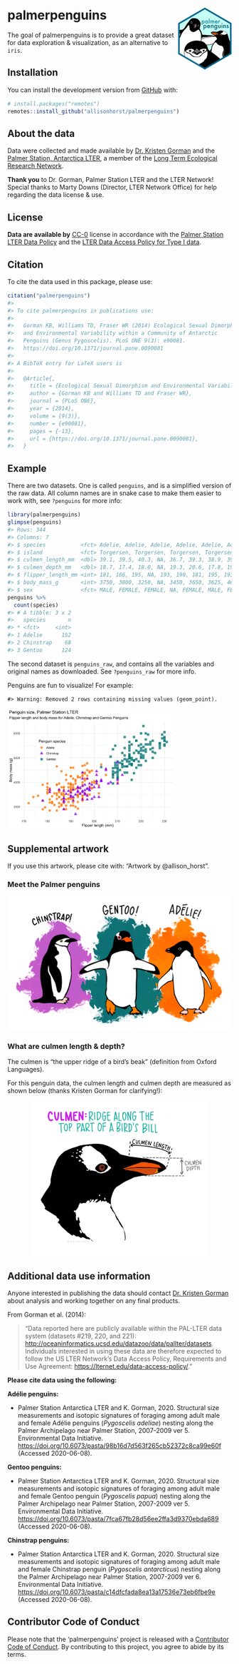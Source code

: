 
<!-- README.md is generated from README.Rmd. Please edit that file -->

# palmerpenguins <a href='https://allisonhorst.github.com/palmerpenguins'><img src='man/figures/logo.png' align="right" height="138.5" /></a>

<!-- badges: start -->

<!-- badges: end -->

The goal of palmerpenguins is to provide a great dataset for data
exploration & visualization, as an alternative to `iris`.

## Installation

<!--You can install the released version of palmerpenguins from [CRAN](https://CRAN.R-project.org) with:

``` r
install.packages("palmerpenguins")
```
-->

You can install the development version from
[GitHub](https://github.com/) with:

``` r
# install.packages("remotes")
remotes::install_github("allisonhorst/palmerpenguins")
```

## About the data

Data were collected and made available by [Dr. Kristen
Gorman](https://www.uaf.edu/cfos/people/faculty/detail/kristen-gorman.php)
and the [Palmer Station, Antarctica LTER](https://pal.lternet.edu/), a
member of the [Long Term Ecological Research
Network](https://lternet.edu/).

**Thank you** to Dr. Gorman, Palmer Station LTER and the LTER Network\!
Special thanks to Marty Downs (Director, LTER Network Office) for help
regarding the data license & use.

## License

**Data are available by**
[CC-0](https://creativecommons.org/share-your-work/public-domain/cc0/)
license in accordance with the [Palmer Station LTER Data
Policy](http://pal.lternet.edu/data/policies) and the [LTER Data Access
Policy for Type I data](https://lternet.edu/data-access-policy/).

## Citation

To cite the data used in this package, please use:

``` r
citation("palmerpenguins")
#> 
#> To cite palmerpenguins in publications use:
#> 
#>   Gorman KB, Williams TD, Fraser WR (2014) Ecological Sexual Dimorphism
#>   and Environmental Variability within a Community of Antarctic
#>   Penguins (Genus Pygoscelis). PLoS ONE 9(3): e90081.
#>   https://doi.org/10.1371/journal.pone.0090081
#> 
#> A BibTeX entry for LaTeX users is
#> 
#>   @Article{,
#>     title = {Ecological Sexual Dimorphism and Environmental Variability within a Community of Antarctic Penguins (Genus Pygoscelis)},
#>     author = {Gorman KB and Williams TD and Fraser WR},
#>     journal = {PLoS ONE},
#>     year = {2014},
#>     volume = {9(3)},
#>     number = {e90081},
#>     pages = {-13},
#>     url = {https://doi.org/10.1371/journal.pone.0090081},
#>   }
```

## Example

There are two datasets. One is called `penguins`, and is a simplified
version of the raw data. All column names are in snake case to make them
easier to work with, see `?penguins` for more info:

``` r
library(palmerpenguins)
glimpse(penguins)
#> Rows: 344
#> Columns: 7
#> $ species           <fct> Adelie, Adelie, Adelie, Adelie, Adelie, Adelie, Ade…
#> $ island            <fct> Torgersen, Torgersen, Torgersen, Torgersen, Torgers…
#> $ culmen_length_mm  <dbl> 39.1, 39.5, 40.3, NA, 36.7, 39.3, 38.9, 39.2, 34.1,…
#> $ culmen_depth_mm   <dbl> 18.7, 17.4, 18.0, NA, 19.3, 20.6, 17.8, 19.6, 18.1,…
#> $ flipper_length_mm <int> 181, 186, 195, NA, 193, 190, 181, 195, 193, 190, 18…
#> $ body_mass_g       <int> 3750, 3800, 3250, NA, 3450, 3650, 3625, 4675, 3475,…
#> $ sex               <fct> MALE, FEMALE, FEMALE, NA, FEMALE, MALE, FEMALE, MAL…
penguins %>% 
  count(species)
#> # A tibble: 3 x 2
#>   species       n
#> * <fct>     <int>
#> 1 Adelie      152
#> 2 Chinstrap    68
#> 3 Gentoo      124
```

The second dataset is `penguins_raw`, and contains all the variables and
original names as downloaded. See `?penguins_raw` for more info.

Penguins are fun to visualize\! For example:

    #> Warning: Removed 2 rows containing missing values (geom_point).

<img src="man/figures/README-mass-flipper-1.png" width="75%" />

## Supplemental artwork

If you use this artwork, please cite with: “Artwork by @allison\_horst”.

### Meet the Palmer penguins

<p align="center">

<img src="man/figures/lter_penguins.png" width="600px">

</p>

### What are culmen length & depth?

The culmen is “the upper ridge of a bird’s beak” (definition from Oxford
Languages).

For this penguin data, the culmen length and culmen depth are measured
as shown below (thanks Kristen Gorman for clarifying\!):

<p align="center">

<img src="man/figures/culmen_depth.png" width="400px">

</p>

## Additional data use information

Anyone interested in publishing the data should contact [Dr. Kristen
Gorman](https://www.uaf.edu/cfos/people/faculty/detail/kristen-gorman.php)
about analysis and working together on any final products.

From Gorman et al. (2014):

> “Data reported here are publicly available within the PAL-LTER data
> system (datasets \#219, 220, and 221):
> <http://oceaninformatics.ucsd.edu/datazoo/data/pallter/datasets>.
> Individuals interested in using these data are therefore expected to
> follow the US LTER Network’s Data Access Policy, Requirements and Use
> Agreement: <https://lternet.edu/data-access-policy/>.”

**Please cite data using the following:**

**Adélie penguins:**

  - Palmer Station Antarctica LTER and K. Gorman, 2020. Structural size
    measurements and isotopic signatures of foraging among adult male
    and female Adélie penguins (*Pygoscelis adeliae*) nesting along the
    Palmer Archipelago near Palmer Station, 2007-2009 ver 5.
    Environmental Data Initiative.
    <https://doi.org/10.6073/pasta/98b16d7d563f265cb52372c8ca99e60f>
    (Accessed 2020-06-08).

**Gentoo penguins:**

  - Palmer Station Antarctica LTER and K. Gorman, 2020. Structural size
    measurements and isotopic signatures of foraging among adult male
    and female Gentoo penguin (*Pygoscelis papua*) nesting along the
    Palmer Archipelago near Palmer Station, 2007-2009 ver 5.
    Environmental Data Initiative.
    <https://doi.org/10.6073/pasta/7fca67fb28d56ee2ffa3d9370ebda689>
    (Accessed 2020-06-08).

**Chinstrap penguins:**

  - Palmer Station Antarctica LTER and K. Gorman, 2020. Structural size
    measurements and isotopic signatures of foraging among adult male
    and female Chinstrap penguin (*Pygoscelis antarcticus*) nesting
    along the Palmer Archipelago near Palmer Station, 2007-2009 ver 6.
    Environmental Data Initiative.
    <https://doi.org/10.6073/pasta/c14dfcfada8ea13a17536e73eb6fbe9e>
    (Accessed 2020-06-08).

## Contributor Code of Conduct

Please note that the ‘palmerpenguins’ project is released with a
[Contributor Code of Conduct](CODE_OF_CONDUCT.md). By contributing to
this project, you agree to abide by its terms.
